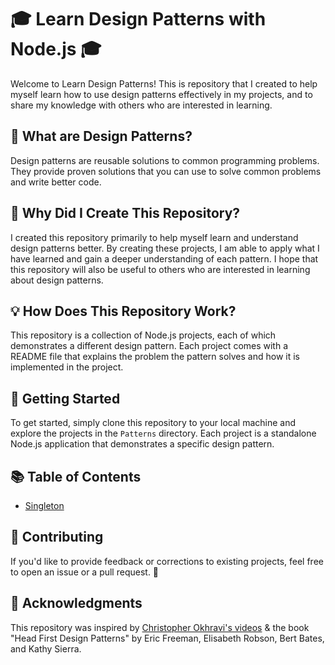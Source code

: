 # 🎓 Learn Design Patterns with Node.js 🎓

Welcome to Learn Design Patterns! This is repository that I created to help myself learn how to use design patterns effectively in my projects, and to share my knowledge with others who are interested in learning.

## 🤨 What are Design Patterns?

Design patterns are reusable solutions to common programming problems. They provide proven solutions that you can use to solve common problems and write better code.

## 🤔 Why Did I Create This Repository?

I created this repository primarily to help myself learn and understand design patterns better. By creating these projects, I am able to apply what I have learned and gain a deeper understanding of each pattern. I hope that this repository will also be useful to others who are interested in learning about design patterns.

## 💡 How Does This Repository Work?

This repository is a collection of Node.js projects, each of which demonstrates a different design pattern. Each project comes with a README file that explains the problem the pattern solves and how it is implemented in the project.

## 🚀 Getting Started

To get started, simply clone this repository to your local machine and explore the projects in the `Patterns` directory. Each project is a standalone Node.js application that demonstrates a specific design pattern.

## 📚 Table of Contents

- [Singleton](patterns/singleton/)

## 🤝 Contributing

If you'd like to provide feedback or corrections to existing projects, feel free to open an issue or a pull request. 🤗

## 🙏 Acknowledgments

This repository was inspired by [Christopher Okhravi's videos](https://www.youtube.com/@ChristopherOkhravi) & the book "Head First Design Patterns" by Eric Freeman, Elisabeth Robson, Bert Bates, and Kathy Sierra.
